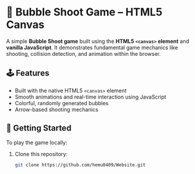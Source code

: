 # 🎯 Bubble Shoot Game – HTML5 Canvas

A simple **Bubble Shoot game** built using the **HTML5 `<canvas>` element** and **vanilla JavaScript**. It demonstrates fundamental game mechanics like shooting, collision detection, and animation within the browser.

## 🕹️ Features

- Built with the native HTML5 `<canvas>` element
- Smooth animations and real-time interaction using JavaScript
- Colorful, randomly generated bubbles
- Arrow-based shooting mechanics

## 🚀 Getting Started

To play the game locally:

1. Clone this repository:
   ```bash
   git clone https://github.com/hemu0409/Website.git
